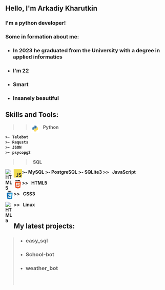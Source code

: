 ## Hello, I'm Arkadiy Kharutkin

### I'm a python developer!

### Some in formation about me:
- ### In 2023 he graduated from the University with a degree in applied informatics
- ### I'm 22
- ### Smart
- ### Insanely beautiful

## Skills and Tools:

>> <p>&nbsp;&nbsp; <b>Python <img align="left" alt="HTML5" width="26px" src="https://raw.githubusercontent.com/github/explore/80688e429a7d4ef2fca1e82350fe8e3517d3494d/topics/python/python.png" /></p>
    >- Telebot
    >- Requsts
    >- JSON
    >- psycopg2
>> &nbsp;&nbsp;SQL
<img align="left" alt="HTML5" width="26px" src="https://cdn-icons-png.flaticon.com/128/5815/5815478.png" />
    >- MySQL
    >- PostgreSQL
    >- SQLite3
>> &nbsp;&nbsp;JavaScript
<img align="left" alt="HTML5" width="26px" src="https://raw.githubusercontent.com/github/explore/80688e429a7d4ef2fca1e82350fe8e3517d3494d/topics/javascript/javascript.png"><br><br>
>> &nbsp;&nbsp;HTML5<img align="left" alt="HTML5" width="26px" src="https://raw.githubusercontent.com/github/explore/80688e429a7d4ef2fca1e82350fe8e3517d3494d/topics/html/html.png"><br><br>
>> &nbsp;&nbsp;CSS3<img align="left" alt="HTML5" width="26px" src="https://raw.githubusercontent.com/github/explore/80688e429a7d4ef2fca1e82350fe8e3517d3494d/topics/css/css.png"><br><br>
>> &nbsp;&nbsp;Linux<img align="left" alt="HTML5" width="26px" src="https://www.pngall.com/wp-content/uploads/5/Linux-PNG-Image-HD.png"><br><br>

## My latest projects:

>- ### easy_sql
>- ### School-bot
>- ### weather_bot
> ### &nbsp;&nbsp;
